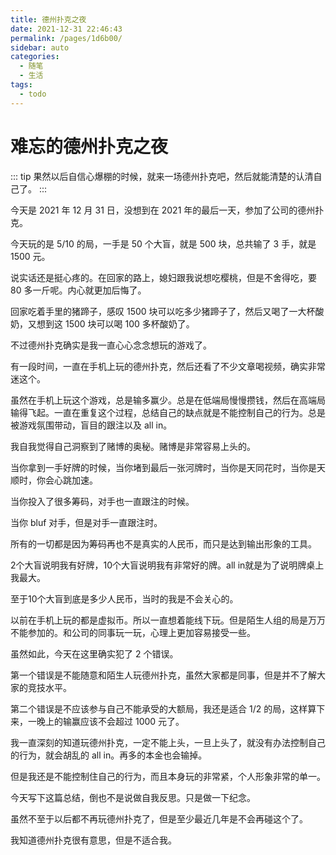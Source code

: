 ```yaml
---
title: 德州扑克之夜
date: 2021-12-31 22:46:43
permalink: /pages/1d6b00/
sidebar: auto
categories: 
  - 随笔
  - 生活
tags: 
  - todo
---
```

# 难忘的德州扑克之夜

::: tip
果然以后自信心爆棚的时候，就来一场德州扑克吧，然后就能清楚的认清自己了。
:::

今天是 2021 年 12 月 31 日，没想到在 2021 年的最后一天，参加了公司的德州扑克。

今天玩的是 5/10 的局，一手是 50 个大盲，就是 500 块，总共输了 3 手，就是 1500 元。

说实话还是挺心疼的。在回家的路上，媳妇跟我说想吃樱桃，但是不舍得吃，要 80 多一斤呢。内心就更加后悔了。

回家吃着手里的猪蹄子，感叹 1500 块可以吃多少猪蹄子了，然后又喝了一大杯酸奶，又想到这 1500 块可以喝 100 多杯酸奶了。

不过德州扑克确实是我一直心心念念想玩的游戏了。

有一段时间，一直在手机上玩的德州扑克，然后还看了不少文章喝视频，确实非常迷这个。

虽然在手机上玩这个游戏，总是输多赢少。总是在低端局慢慢攒钱，然后在高端局输得飞起。一直在重复这个过程，总结自己的缺点就是不能控制自己的行为。总是被游戏氛围带动，盲目的跟注以及 all in。

我自我觉得自己洞察到了赌博的奥秘。赌博是非常容易上头的。

当你拿到一手好牌的时候，当你堵到最后一张河牌时，当你是天同花时，当你是天顺时，你会心跳加速。

当你投入了很多筹码，对手也一直跟注的时候。

当你 bluf 对手，但是对手一直跟注时。

所有的一切都是因为筹码再也不是真实的人民币，而只是达到输出形象的工具。

2个大盲说明我有好牌，10个大盲说明我有非常好的牌。all in就是为了说明牌桌上我最大。

至于10个大盲到底是多少人民币，当时的我是不会关心的。

以前在手机上玩的都是虚拟币。所以一直想着能线下玩。但是陌生人组的局是万万不能参加的。和公司的同事玩一玩，心理上更加容易接受一些。

虽然如此，今天在这里确实犯了 2 个错误。

第一个错误是不能随意和陌生人玩德州扑克，虽然大家都是同事，但是并不了解大家的竞技水平。

第二个错误是不应该参与自己不能承受的大额局，我还是适合 1/2 的局，这样算下来，一晚上的输赢应该不会超过 1000 元了。

我一直深刻的知道玩德州扑克，一定不能上头，一旦上头了，就没有办法控制自己的行为，就会胡乱的 all in。再多的本金也会输掉。

但是我还是不能控制住自己的行为，而且本身玩的非常紧，个人形象非常的单一。

今天写下这篇总结，倒也不是说做自我反思。只是做一下纪念。

虽然不至于以后都不再玩德州扑克了，但是至少最近几年是不会再碰这个了。

我知道德州扑克很有意思，但是不适合我。
